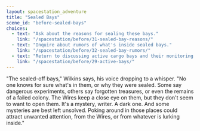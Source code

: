 ```yaml
---
layout: spacestation_adventure
title: "Sealed Bays"
scene_id: "before-sealed-bays"
choices:
  - text: "Ask about the reasons for sealing these bays."
    link: "/spacestation/before/31-sealed-bay-reasons/"
  - text: "Inquire about rumors of what's inside sealed bays."
    link: "/spacestation/before/32-sealed-bay-rumors/"
  - text: "Return to discussing active cargo bays and their monitoring."
    link: "/spacestation/before/29-active-bays/"
---
```


"The sealed-off bays," Wilkins says, his voice dropping to a whisper. "No one knows for sure what's in them, or why they were sealed. Some say dangerous experiments, others say forgotten treasures, or even the remains of a failed colony. The Wires keep a close eye on them, but they don't seem to want to open them. It's a mystery, writer. A dark one. And some mysteries are best left unsolved. Poking around in those places could attract unwanted attention, from the Wires, or from whatever is lurking inside."
